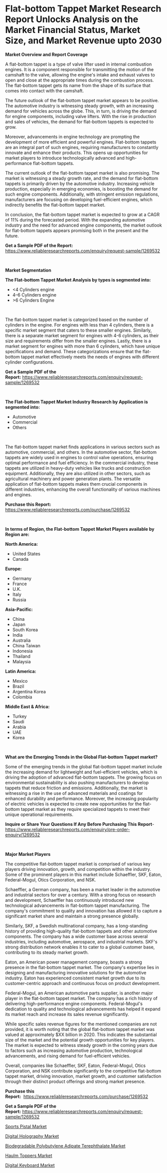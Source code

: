 <p><h1>Flat-bottom Tappet Market Research Report Unlocks Analysis on the Market Financial Status, Market Size, and Market Revenue upto 2030</h1></p><p><strong>Market Overview and Report Coverage</strong></p>
<p><p>A flat-bottom tappet is a type of valve lifter used in internal combustion engines. It is a component responsible for transmitting the motion of the camshaft to the valve, allowing the engine's intake and exhaust valves to open and close at the appropriate times during the combustion process. The flat-bottom tappet gets its name from the shape of its surface that comes into contact with the camshaft.</p><p>The future outlook of the flat-bottom tappet market appears to be positive. The automotive industry is witnessing steady growth, with an increasing demand for vehicles across the globe. This, in turn, is driving the demand for engine components, including valve lifters. With the rise in production and sales of vehicles, the demand for flat-bottom tappets is expected to grow.</p><p>Moreover, advancements in engine technology are prompting the development of more efficient and powerful engines. Flat-bottom tappets are an integral part of such engines, requiring manufacturers to constantly innovate and enhance their products. This opens up opportunities for market players to introduce technologically advanced and high-performance flat-bottom tappets.</p><p>The current outlook of the flat-bottom tappet market is also promising. The market is witnessing a steady growth rate, and the demand for flat-bottom tappets is primarily driven by the automotive industry. Increasing vehicle production, especially in emerging economies, is boosting the demand for such engine components. Additionally, with stringent emission regulations, manufacturers are focusing on developing fuel-efficient engines, which indirectly benefits the flat-bottom tappet market.</p><p>In conclusion, the flat-bottom tappet market is expected to grow at a CAGR of 11% during the forecasted period. With the expanding automotive industry and the need for advanced engine components, the market outlook for flat-bottom tappets appears promising both in the present and the future.</p></p>
<p><strong>Get a Sample PDF of the Report:</strong> <a href="https://www.reliableresearchreports.com/enquiry/request-sample/1269532">https://www.reliableresearchreports.com/enquiry/request-sample/1269532</a></p>
<p>&nbsp;</p>
<p><strong>Market Segmentation</strong></p>
<p><strong>The Flat-bottom Tappet Market Analysis by types is segmented into:</strong></p>
<p><ul><li><4 Cylinders engine</li><li>4–6 Cylinders engine</li><li>>6 Cylinders Engine</li></ul></p>
<p>&nbsp;</p>
<p><p>The flat-bottom tappet market is categorized based on the number of cylinders in the engine. For engines with less than 4 cylinders, there is a specific market segment that caters to these smaller engines. Similarly, there is a separate market segment for engines with 4-6 cylinders, as their size and requirements differ from the smaller engines. Lastly, there is a market segment for engines with more than 6 cylinders, which have unique specifications and demand. These categorizations ensure that the flat-bottom tappet market effectively meets the needs of engines with different cylinder configurations.</p></p>
<p><strong>Get a Sample PDF of the Report:</strong>&nbsp;<a href="https://www.reliableresearchreports.com/enquiry/request-sample/1269532">https://www.reliableresearchreports.com/enquiry/request-sample/1269532</a></p>
<p>&nbsp;</p>
<p><strong>The Flat-bottom Tappet Market Industry Research by Application is segmented into:</strong></p>
<p><ul><li>Automotive</li><li>Commercial</li><li>Others</li></ul></p>
<p>&nbsp;</p>
<p><p>The flat-bottom tappet market finds applications in various sectors such as automotive, commercial, and others. In the automotive sector, flat-bottom tappets are widely used in engines to control valve operations, ensuring optimal performance and fuel efficiency. In the commercial industry, these tappets are utilized in heavy-duty vehicles like trucks and construction equipment. Additionally, they are also utilized in other sectors, such as agricultural machinery and power generation plants. The versatile application of flat-bottom tappets makes them crucial components in different industries, enhancing the overall functionality of various machines and engines.</p></p>
<p><strong>Purchase this Report:</strong>&nbsp; <a href="https://www.reliableresearchreports.com/purchase/1269532">https://www.reliableresearchreports.com/purchase/1269532</a></p>
<p>&nbsp;</p>
<p><strong>In terms of Region, the Flat-bottom Tappet Market Players available by Region are:</strong></p>
<p>
    <p> <strong> North America: </strong>
        <ul>
            <li>United States</li>
            <li>Canada</li>
        </ul>
        </p> 
    <p> <strong> Europe: </strong>
        <ul>
            <li>Germany</li>
            <li>France</li>
            <li>U.K.</li>
            <li>Italy</li>
            <li>Russia</li>
        </ul>
        </p> 
    <p> <strong> Asia-Pacific: </strong>
        <ul>
            <li>China</li>
            <li>Japan</li>
            <li>South Korea</li>
            <li>India</li>
            <li>Australia</li>
            <li>China Taiwan</li>
            <li>Indonesia</li>
            <li>Thailand</li>
            <li>Malaysia</li>
        </ul>
        </p> 
    <p> <strong> Latin America: </strong>
        <ul>
            <li>Mexico</li>
            <li>Brazil</li>
            <li>Argentina Korea</li>
            <li>Colombia</li>
        </ul>
        </p> 
    <p> <strong> Middle East & Africa: </strong>
        <ul>
            <li>Turkey</li>
            <li>Saudi</li>
            <li>Arabia</li>
            <li>UAE</li>
            <li>Korea</li>
        </ul>
    </p>
    </p>
<p>&nbsp;</p>
<p><strong>What are the Emerging Trends in the Global Flat-bottom Tappet market?</strong></p>
<p><p>Some of the emerging trends in the global flat-bottom tappet market include the increasing demand for lightweight and fuel-efficient vehicles, which is driving the adoption of advanced flat-bottom tappets. The growing focus on environmental sustainability is also pushing manufacturers to develop tappets that reduce friction and emissions. Additionally, the market is witnessing a rise in the use of advanced materials and coatings for enhanced durability and performance. Moreover, the increasing popularity of electric vehicles is expected to create new opportunities for the flat-bottom tappet market as they require specialized tappets to meet their unique operational requirements.</p></p>
<p><strong>Inquire or Share Your Questions If Any Before Purchasing This Report</strong>- <a href="https://www.reliableresearchreports.com/enquiry/pre-order-enquiry/1269532">https://www.reliableresearchreports.com/enquiry/pre-order-enquiry/1269532</a></p>
<p>&nbsp;</p>
<p><strong>Major Market Players</strong></p>
<p><p>The competitive flat-bottom tappet market is comprised of various key players driving innovation, growth, and competition within the industry. Some of the prominent players in this market include Schaeffler, SKF, Eaton, Federal-Mogul, Otics Corporation, and NSK.</p><p>Schaeffler, a German company, has been a market leader in the automotive and industrial sectors for over a century. With a strong focus on research and development, Schaeffler has continuously introduced new technological advancements in flat-bottom tappet manufacturing. The company's commitment to quality and innovation has allowed it to capture a significant market share and maintain a strong presence globally.</p><p>Similarly, SKF, a Swedish multinational company, has a long-standing history of providing high-quality flat-bottom tappets and other automotive components. The company has a wide customer base across several industries, including automotive, aerospace, and industrial markets. SKF's strong distribution network enables it to cater to a global customer base, contributing to its steady market growth.</p><p>Eaton, an American power management company, boasts a strong presence in the flat-bottom tappet market. The company's expertise lies in designing and manufacturing innovative solutions for the automotive industry. Eaton has experienced consistent market growth due to its customer-centric approach and continuous focus on product development.</p><p>Federal-Mogul, an American automotive parts supplier, is another major player in the flat-bottom tappet market. The company has a rich history of delivering high-performance engine components. Federal-Mogul's dedication to quality and technological advancements has helped it expand its market reach and increase its sales revenue significantly.</p><p>While specific sales revenue figures for the mentioned companies are not provided, it is worth noting that the global flat-bottom tappet market was valued at approximately $XX billion in 2020. This indicates the substantial size of the market and the potential growth opportunities for key players. The market is expected to witness steady growth in the coming years due to factors such as increasing automotive production, technological advancements, and rising demand for fuel-efficient vehicles.</p><p>Overall, companies like Schaeffler, SKF, Eaton, Federal-Mogul, Otics Corporation, and NSK contribute significantly to the competitive flat-bottom tappet market, driving innovation, market growth, and customer satisfaction through their distinct product offerings and strong market presence.</p></p>
<p><strong>Purchase this Report:</strong>&nbsp;&nbsp;<a href="https://www.reliableresearchreports.com/purchase/1269532">https://www.reliableresearchreports.com/purchase/1269532</a></p>
<p></p>
<p><strong>Get a Sample PDF of the Report:</strong>&nbsp;<a href="https://www.reliableresearchreports.com/enquiry/request-sample/1269532">https://www.reliableresearchreports.com/enquiry/request-sample/1269532</a></p>
<p><p><a href="https://github.com/merzlyukov93/Market-Research-Report-List-1/blob/main/sports-pistal-market.md">Sports Pistal Market</a></p><p><a href="https://medium.com/@juliusadams1991/digital-holography-market-trends-and-market-analysis-forecasted-for-period-2023-2030-ba5b373e9e76">Digital Holography Market</a></p><p><a href="https://github.com/sofyaavrova/Market-Research-Report-List-1/blob/main/biodegradable-polybutylene-adipate-terephthalate-market.md">Biodegradable Polybutylene Adipate Terephthalate Market</a></p><p><a href="https://www.linkedin.com/pulse/decoding-haulm-toppers-market-deep-dive-latest-trends-segmentation-laooe/">Haulm Toppers Market</a></p><p><a href="https://medium.com/@wall.see.write/digital-keyboard-market-size-growth-forecast-2023-2030-5a6c483a080a">Digital Keyboard Market</a></p></p>